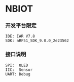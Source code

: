 # NBIOT

### 开发平台限定
```
IDE: IAR V7.8
SDK: nRF51_SDK_9.0.0_2e23562
```

### 接口说明
```
SPI:  OLED 
IIC:  Sensor 
UART: Debug
```